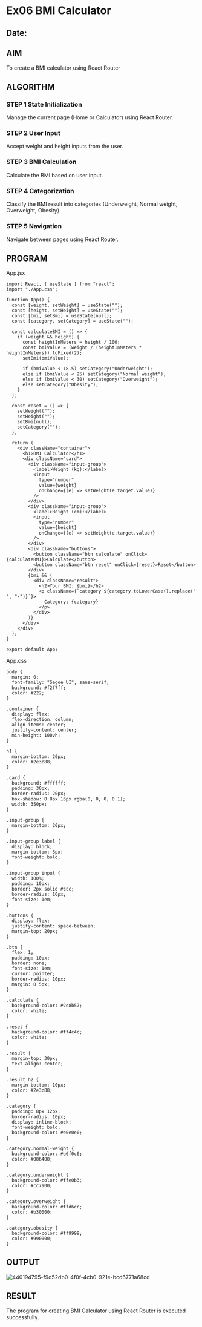 # Ex06 BMI Calculator
## Date:

## AIM
To create a BMI calculator using React Router 

## ALGORITHM
### STEP 1 State Initialization
Manage the current page (Home or Calculator) using React Router.

### STEP 2 User Input
Accept weight and height inputs from the user.

### STEP 3 BMI Calculation
Calculate the BMI based on user input.

### STEP 4 Categorization
Classify the BMI result into categories (Underweight, Normal weight, Overweight, Obesity).

### STEP 5 Navigation
Navigate between pages using React Router.

## PROGRAM
App.jsx

```
import React, { useState } from "react";
import "./App.css";

function App() {
  const [weight, setWeight] = useState("");
  const [height, setHeight] = useState("");
  const [bmi, setBmi] = useState(null);
  const [category, setCategory] = useState("");

  const calculateBMI = () => {
    if (weight && height) {
      const heightInMeters = height / 100;
      const bmiValue = (weight / (heightInMeters * heightInMeters)).toFixed(2);
      setBmi(bmiValue);

      if (bmiValue < 18.5) setCategory("Underweight");
      else if (bmiValue < 25) setCategory("Normal weight");
      else if (bmiValue < 30) setCategory("Overweight");
      else setCategory("Obesity");
    }
  };

  const reset = () => {
    setWeight("");
    setHeight("");
    setBmi(null);
    setCategory("");
  };

  return (
    <div className="container">
      <h1>BMI Calculator</h1>
      <div className="card">
        <div className="input-group">
          <label>Weight (kg):</label>
          <input
            type="number"
            value={weight}
            onChange={(e) => setWeight(e.target.value)}
          />
        </div>
        <div className="input-group">
          <label>Height (cm):</label>
          <input
            type="number"
            value={height}
            onChange={(e) => setHeight(e.target.value)}
          />
        </div>
        <div className="buttons">
          <button className="btn calculate" onClick={calculateBMI}>Calculate</button>
          <button className="btn reset" onClick={reset}>Reset</button>
        </div>
        {bmi && (
          <div className="result">
            <h2>Your BMI: {bmi}</h2>
            <p className={`category ${category.toLowerCase().replace(" ", "-")}`}>
              Category: {category}
            </p>
          </div>
        )}
      </div>
    </div>
  );
}

export default App;
```
App.css
```
body {
  margin: 0;
  font-family: "Segoe UI", sans-serif;
  background: #f2f7ff;
  color: #222;
}

.container {
  display: flex;
  flex-direction: column;
  align-items: center;
  justify-content: center;
  min-height: 100vh;
}

h1 {
  margin-bottom: 20px;
  color: #2e3c88;
}

.card {
  background: #ffffff;
  padding: 30px;
  border-radius: 20px;
  box-shadow: 0 8px 16px rgba(0, 0, 0, 0.1);
  width: 350px;
}

.input-group {
  margin-bottom: 20px;
}

.input-group label {
  display: block;
  margin-bottom: 8px;
  font-weight: bold;
}

.input-group input {
  width: 100%;
  padding: 10px;
  border: 2px solid #ccc;
  border-radius: 10px;
  font-size: 1em;
}

.buttons {
  display: flex;
  justify-content: space-between;
  margin-top: 20px;
}

.btn {
  flex: 1;
  padding: 10px;
  border: none;
  font-size: 1em;
  cursor: pointer;
  border-radius: 10px;
  margin: 0 5px;
}

.calculate {
  background-color: #2e8b57;
  color: white;
}

.reset {
  background-color: #ff4c4c;
  color: white;
}

.result {
  margin-top: 30px;
  text-align: center;
}

.result h2 {
  margin-bottom: 10px;
  color: #2e3c88;
}

.category {
  padding: 8px 12px;
  border-radius: 10px;
  display: inline-block;
  font-weight: bold;
  background-color: #e0e0e0;
}

.category.normal-weight {
  background-color: #a6f0c6;
  color: #006400;
}

.category.underweight {
  background-color: #ffe0b3;
  color: #cc7a00;
}

.category.overweight {
  background-color: #ffd6cc;
  color: #b30000;
}

.category.obesity {
  background-color: #ff9999;
  color: #990000;
}

```


## OUTPUT

![440194795-f9d52db0-4f0f-4cb0-921e-bcd6771a68cd](https://github.com/user-attachments/assets/eed6bae5-0758-4df7-a031-fe7356578180)

## RESULT
The program for creating BMI Calculator using React Router is executed successfully.

